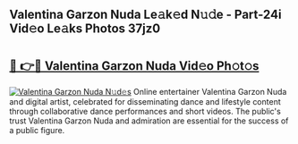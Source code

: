## Valentina Garzon Nuda Le𝚊k𝚎d N𝚞𝚍e - Part-24i Vid𝚎o Le𝚊ks Photos 37jz0

# <h2><a href="http://fbc7e9.evod.top/?m=Valentina+Garzon+Nuda">🔗 👉🔴 Valentina Garzon Nuda Vid𝚎o Ph𝚘t𝚘s</a></h2>

[![Valentina Garzon Nuda N𝚞d𝚎s](https://i.imgur.com/8V9OHl7.gif)](http://fbc7e9.evod.top/?m=Valentina+Garzon+Nuda)
Online entertainer Valentina Garzon Nuda and digital artist, celebrated for disseminating dance and lifestyle content through collaborative dance performances and short videos. The public's trust Valentina Garzon Nuda and admiration are essential for the success of a public figure. 
